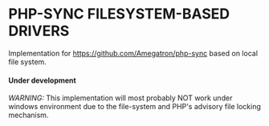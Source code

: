 # PHP-SYNC FILESYSTEM-BASED DRIVERS

Implementation for https://github.com/Amegatron/php-sync based on local file system.

#### Under development

*WARNING:* This implementation will most probably NOT work under windows environment due to the file-system and
PHP's advisory file locking mechanism.